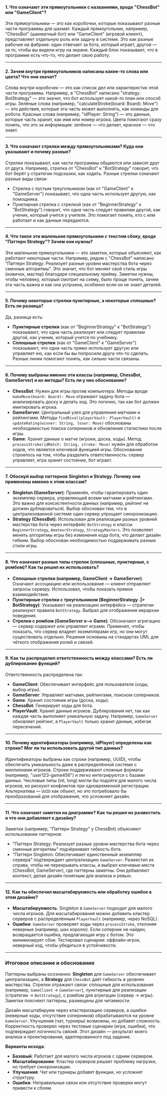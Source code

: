 #### 1. Что означают эти прямоугольники с названиями, вроде "ChessBot" или "GameClient"?
Эти прямоугольники — это как коробочки, которые показывают разные части программы для шахмат. Каждый прямоугольник, например, "ChessBot" (шахматный бот) или "GameClient" (игровой клиент), представляет отдельную роль или задачу в системе. Это как разные рабочие на фабрике: один отвечает за бота, который играет, другой — за то, чтобы вы видели игру на экране. Каждый блок показывает, что в программе есть что-то, что делает свою работу.
___
#### 2. Зачем внутри прямоугольников написаны какие-то слова или цвета? Что они значат?
Слова внутри коробочек — это как список дел или характеристик этой части программы. Например, в "ChessBot" написано "strategy: BotStrategy" — это значит, что бот использует какой-то план или способ игры. Зелёные слова (например, "calculateStroke(board: Board): Move") — это действия, которые эта часть может выполнять, как команды для робота. Красные слова (например, "idPlayer: String") — это данные, которые часть хранит, как имя или номер игрока. Цвета помогают сразу понять, что это за информация: зелёное — что делает, красное — что знает.
___
#### 3. Что означают стрелки между прямоугольниками? Куда они указывают и почему разные?
Стрелки показывают, как части программы общаются или зависят друг от друга. Например, стрелка от "ChessBot" к "BotStrategy" говорит, что бот берёт у стратегии подсказки, как ходить. Разные стрелки означают разные виды связи:
- Стрелка с пустым треугольником (как от "GameClient" к "GameServer") показывает, что одна часть использует другую, как помощника.
- Пунктирная стрелка с стрелкой (как от "BeginnerStrategy" к "BotStrategy") говорит, что одна часть следует правилам другой, как ученик, который учится у учителя.
Это помогает понять, кто с кем работает и как данные передаются.
___
#### 4. Что такое эти маленькие прямоугольники с текстом сбоку, вроде "Паттерн Strategy"? Зачем они нужны?
Эти маленькие прямоугольники — это заметки, которые объясняют, как работают некоторые части. Например, рядом с "ChessBot" написано "Паттерн Strategy: Реализует разные уровни мастерства бота через сменные алгоритмы". Это значит, что бот меняет свой стиль игры (новичок, мастер) благодаря специальному приёму. Заметки нужны, чтобы человеку, который смотрит на схему, было проще понять, зачем эта часть важна и как она устроена, особенно если он не знает деталей.
___
#### 5. Почему некоторые стрелки пунктирные, а некоторые сплошные? Есть ли разница?
Да, разница есть:
- **Пунктирные стрелки** (как от "BeginnerStrategy" к "BotStrategy") показывают, что одна часть реализует или следует правилам другой, как ученик, который учится по учебнику.
- **Сплошные стрелки** (как от "GameClient" к "GameServer") показывают, что одна часть прямо использует другую или управляет ею, как если бы вы попросили друга что-то сделать.
Разные линии помогают понять, как сильно части связаны.
___
#### 6. Почему выбраны именно эти классы (например, ChessBot, GameServer) и их методы? Есть ли у них обоснование?
- **ChessBot**: Нужен для игры против компьютера. Методы вроде `makeMove(board: Board): Move` отражают задачу бота — анализировать доску и делать ход. Это логично, так как бот должен имитировать игрока.
- **GameServer**: Центральный узел для управления матчами и рейтингами. Методы `findRival(playerVault: PlayerVault)` и `updateRating(winner: String, loser: Move)` обоснованы необходимостью поиска соперников и обновления статистики после игры.
- **Game**: Хранит данные о матче (игроки, доска, ходы). Метод `processStroke(idMatch: String, stroke: Move)` нужен для обработки ходов, что является ключевой функцией игры.
Обоснование строилось на том, чтобы разделить ответственность: сервер управляет, игра хранит состояние, бот играет.
___
#### 7. Обоснуй выбор паттернов Singleton и Strategy. Почему они применены именно к этим классам?
- **Singleton (GameServer)**: Применён, чтобы гарантировать один экземпляр сервера, управляющий всеми матчами и рейтингами. Это важно для консистентности данных (например, рейтинг не должен дублироваться). Выбор обоснован тем, что в централизованной системе один сервер упрощает синхронизацию.
- **Strategy (ChessBot)**: Использован для реализации разных уровней мастерства бота через интерфейс `BotStrategy` и классы `BeginnerStrategy`, `AmateurStrategy`, `StrategyMasters`. Это позволяет менять алгоритмы игры без изменения кода бота, что делает дизайн гибким. Выбор обоснован необходимостью поддерживать разные стили игры.
___
#### 8. Что означают разные типы стрелок (сплошные, пунктирные, с ромбом)? Как ты решил их использовать?
- **Сплошные стрелки (например, GameClient -> GameServer)**: Означают ассоциацию или использование — клиент отправляет запросы серверу. Использовал, чтобы показать прямое взаимодействие.
- **Пунктирные стрелки с треугольником (BeginnerStrategy .|> BotStrategy)**: Указывают на реализацию интерфейса — стратегии реализуют правила `BotStrategy`. Выбрал для отображения иерархии поведения.
- **Стрелки с ромбом (GameServer o--> Game)**: Обозначают агрегацию — сервер содержит или управляет играми. Применял, чтобы показать, что сервер владеет экземплярами игр, но они могут существовать отдельно.
Решения основаны на стандартах UML для чёткого отображения ролей и связей.
___
#### 9. Как ты распределил ответственность между классами? Есть ли дублирование функций?
Ответственность распределена так:
- **GameClient**: Обеспечивает интерфейс для пользователя (ходы, выбор игры).
- **GameServer**: Управляет матчами, рейтингами, поиском соперников.
- **Game**: Хранит состояние игры (доска, ходы).
- **ChessBot**: Генерирует ходы для бота.
- **PlayerVault**: Хранит данные игроков.
Дублирования нет, так как каждая часть выполняет уникальную задачу. Например, `GameServer` обновляет рейтинг, а `PlayerVault` только хранит данные, избегая пересечений.
___
#### 10. Почему идентификаторы (например, idPlayer) определены как строки? Мог ли ты использовать другой тип данных?
Идентификаторы выбраны как строки (например, UUID), чтобы обеспечить уникальность даже в распределённой системе с миллионами игроков. Строки поддерживают сложные форматы (например, "user123-game456") и легко интегрируются с базами данных. Числовые типы (int, long) могли бы подойти для малого числа игроков, но рискуют конфликтов при одновременной регистрации. Альтернатива — `UUID` как объект, но это потребовало бы преобразований для отображения, что усложняет дизайн.
___
#### 11. Что означают заметки на диаграмме? Как ты решил их разместить и что они добавляют к дизайну?
Заметки (например, "Паттерн Strategy" у ChessBot) объясняют использование паттернов:
- "Паттерн Strategy: Реализует разные уровни мастерства бота через сменные алгоритмы" подчёркивает гибкость бота.
- "Паттерн Singleton: Обеспечивает единственный экземпляр сервера" подтверждает централизацию `GameServer`.
Разместил их справа, чтобы не перекрывать классы, и выбрал ключевые места (ChessBot, GameServer), где паттерны заметны. Они добавляют контекст, делая дизайн понятным для анализа и ревью.
___
#### 12. Как ты обеспечил масштабируемость или обработку ошибок в этом дизайне?
- **Масштабируемость**: Singleton в `GameServer` подходит для малого числа игроков. Для масштабирования можно добавить кластер серверов с распределённым `PlayerVault` (например, через NoSQL).
- **Ошибки**: `GameServer` проверяет ходы через `processStroke`, отклоняя неверные (например, шах королю). Если соперник не найден, возвращается ошибка, предлагающая игру с ботом. Это минимизирует сбои.
Тестировал сценарии: оффлайн-игрок, неверный ход, чтобы убедиться в устойчивости.
___
### Итоговое описание и обоснование

Паттерны выбраны осознанно: **Singleton** для `GameServer` обеспечивает централизацию, а **Strategy** для `ChessBot` даёт гибкость в уровнях мастерства. Стрелки отражают связи: сплошные для использования (например, `GameClient` -> `GameServer`), пунктирные для реализации (стратегии -> `BotStrategy`), с ромбом для агрегации (сервер -> игры). Заметки поясняют паттерны, размещены для читаемости.

Дизайн масштабируем через кластеризацию серверов, а ошибки (неверные ходы, отсутствие соперников) обрабатываются на уровне `GameServer`. Улучшения (чат, турниры) возможны, но добавят сложность. Корректность проверял через тестовые сценарии (игра, ошибки), что подтверждает логичность связей. Этот дизайн — результат моего анализа и проектирования, адаптированного под задание.

**Варианты исхода**:
- **Базовый**: Работает для малого числа игроков с одним сервером.
- **Масштабирование**: Кластер серверов решает проблему нагрузки, но требует синхронизации.
- **Улучшения**: Чат или турниры добавят функции, но усложнят структуру.
- **Ошибки**: Неправильные связи или отсутствие проверки могут привести к сбоям.
